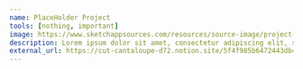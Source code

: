 ```yaml
---
name: PlaceHolder Project
tools: [nothing, important]
image: https://www.sketchappsources.com/resources/source-image/project-neon-groove-music-ui.png
description: Lorem ipsum dolor sit amet, consectetur adipiscing elit, sed do eiusmod tempor incididunt ut labore et dolore magna aliqua.
external_url: https://cut-cantaloupe-d72.notion.site/5f4f985b6472443db49ffc7efc1dc417?v=3bf5d3a43466435d86c93a5f9b8f5e9c
---
```

